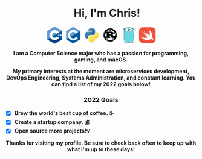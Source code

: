 <h1 align="center">
	<img height="31" src="https://raw.githubusercontent.com/logo/apple/master/images/logo-white.svg"> Hi, I'm Chris!
</h1>

<p align="center">
	<img height="45" src="https://raw.githubusercontent.com/devicons/devicon/ca0eb3d131d4586e62eb5ed31a2cde56035adc8d/icons/cplusplus/cplusplus-original.svg">
	<img height="45" src="https://raw.githubusercontent.com/devicons/devicon/ca0eb3d131d4586e62eb5ed31a2cde56035adc8d/icons/c/c-original.svg">
	<img height="45" src="https://raw.githubusercontent.com/devicons/devicon/ca0eb3d131d4586e62eb5ed31a2cde56035adc8d/icons/python/python-original.svg">
	<img height="45" src="https://raw.githubusercontent.com/devicons/devicon/ca0eb3d131d4586e62eb5ed31a2cde56035adc8d/icons/rust/rust-plain.svg">
	<img height="45" src="https://raw.githubusercontent.com/devicons/devicon/ca0eb3d131d4586e62eb5ed31a2cde56035adc8d/icons/go/go-original.svg">
	<img height="45" src="https://raw.githubusercontent.com/devicons/devicon/master/icons/swift/swift-original.svg">
</p>

<p align="center">
	<strong>I am a Computer Science major who has a passion for programming, gaming, and macOS.<strong>
</p>

<p align="center">
	<strong>My primary interests at the moment are microservices development, DevOps Engineering, Systems Administration, and constant learning. You can find a list of my 2022 goals below!<strong>
</p>

<h3 align="center">
	<strong>2022 Goals<strong>
</h3>

- [x] <strong>Brew the world's best cup of coffee. ☕<strong>
- [x] <strong>Create a startup company. 💰<strong>
- [x] <strong>Open source more projects!💡<strong>

<p align="center">
	<strong>Thanks for visiting my profile. Be sure to check back often to keep up with what I'm up to these days!<strong>
</p>
